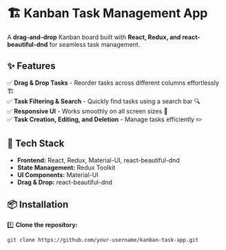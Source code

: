 # 🏗 Kanban Task Management App  

A **drag-and-drop** Kanban board built with **React, Redux, and react-beautiful-dnd** for seamless task management.  

## ✨ Features  
✅ **Drag & Drop Tasks** - Reorder tasks across different columns effortlessly 🏗  
✅ **Task Filtering & Search** - Quickly find tasks using a search bar 🔍  
✅ **Responsive UI** - Works smoothly on all screen sizes 📱  
✅ **Task Creation, Editing, and Deletion** - Manage tasks efficiently ✏️  

## 🚀 Tech Stack  
- **Frontend:** React, Redux, Material-UI, react-beautiful-dnd  
- **State Management:** Redux Toolkit  
- **UI Components:** Material-UI  
- **Drag & Drop:** react-beautiful-dnd  

## 📦 Installation  

1️⃣ **Clone the repository:**  
```sh
git clone https://github.com/your-username/kanban-task-app.git
